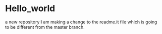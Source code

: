 # Hello_world
a new repository
I am making a change to the readme.it file which is going to be different from the master branch.
